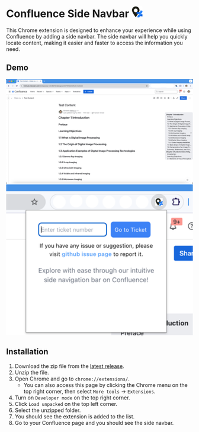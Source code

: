 # Confluence Side Navbar <img src="chrome-extension/public/icon-128.png" alt="img.png" width=30px/>

This Chrome extension is designed to enhance your experience while using Confluence by adding a side navbar. The side navbar will help you quickly locate content, making it easier and faster to access the information you need.

## Demo

<img src="doc-images/v1.3.0-main.png" alt="img.png" width="800" />
<img src="doc-images/v1.3.0-quickjump.png" alt="img.png" width="800" />

## Installation

1. Download the zip file from the [latest release](https://github.com/VeejaLiu/ConfluenceSideBar/releases/latest).
2. Unzip the file.
3. Open Chrome and go to `chrome://extensions/`.
    - You can also access this page by clicking the Chrome menu on the top right corner, then select `More tools` -> `Extensions`.
4. Turn on `Developer mode` on the top right corner.
5. Click `Load unpacked` on the top left corner.
6. Select the unzipped folder.
7. You should see the extension is added to the list.
8. Go to your Confluence page and you should see the side navbar.

